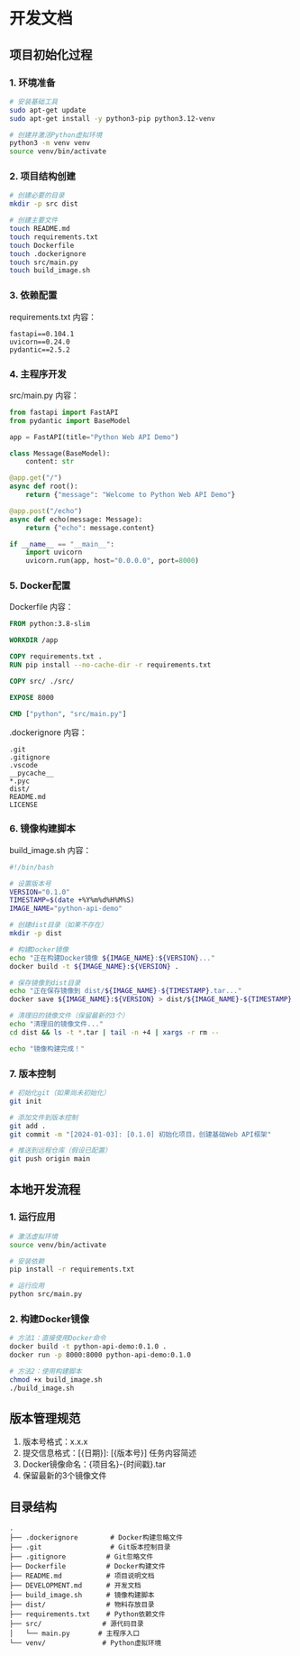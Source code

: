 # 开发文档

## 项目初始化过程

### 1. 环境准备
```bash
# 安装基础工具
sudo apt-get update
sudo apt-get install -y python3-pip python3.12-venv

# 创建并激活Python虚拟环境
python3 -m venv venv
source venv/bin/activate
```

### 2. 项目结构创建
```bash
# 创建必要的目录
mkdir -p src dist

# 创建主要文件
touch README.md
touch requirements.txt
touch Dockerfile
touch .dockerignore
touch src/main.py
touch build_image.sh
```

### 3. 依赖配置
requirements.txt 内容：
```
fastapi==0.104.1
uvicorn==0.24.0
pydantic==2.5.2
```

### 4. 主程序开发
src/main.py 内容：
```python
from fastapi import FastAPI
from pydantic import BaseModel

app = FastAPI(title="Python Web API Demo")

class Message(BaseModel):
    content: str

@app.get("/")
async def root():
    return {"message": "Welcome to Python Web API Demo"}

@app.post("/echo")
async def echo(message: Message):
    return {"echo": message.content}

if __name__ == "__main__":
    import uvicorn
    uvicorn.run(app, host="0.0.0.0", port=8000)
```

### 5. Docker配置
Dockerfile 内容：
```dockerfile
FROM python:3.8-slim

WORKDIR /app

COPY requirements.txt .
RUN pip install --no-cache-dir -r requirements.txt

COPY src/ ./src/

EXPOSE 8000

CMD ["python", "src/main.py"]
```

.dockerignore 内容：
```
.git
.gitignore
.vscode
__pycache__
*.pyc
dist/
README.md
LICENSE
```

### 6. 镜像构建脚本
build_image.sh 内容：
```bash
#!/bin/bash

# 设置版本号
VERSION="0.1.0"
TIMESTAMP=$(date +%Y%m%d%H%M%S)
IMAGE_NAME="python-api-demo"

# 创建dist目录（如果不存在）
mkdir -p dist

# 构建Docker镜像
echo "正在构建Docker镜像 ${IMAGE_NAME}:${VERSION}..."
docker build -t ${IMAGE_NAME}:${VERSION} .

# 保存镜像到dist目录
echo "正在保存镜像到 dist/${IMAGE_NAME}-${TIMESTAMP}.tar..."
docker save ${IMAGE_NAME}:${VERSION} > dist/${IMAGE_NAME}-${TIMESTAMP}.tar

# 清理旧的镜像文件（保留最新的3个）
echo "清理旧的镜像文件..."
cd dist && ls -t *.tar | tail -n +4 | xargs -r rm --

echo "镜像构建完成！"
```

### 7. 版本控制
```bash
# 初始化git（如果尚未初始化）
git init

# 添加文件到版本控制
git add .
git commit -m "[2024-01-03]: [0.1.0] 初始化项目，创建基础Web API框架"

# 推送到远程仓库（假设已配置）
git push origin main
```

## 本地开发流程

### 1. 运行应用
```bash
# 激活虚拟环境
source venv/bin/activate

# 安装依赖
pip install -r requirements.txt

# 运行应用
python src/main.py
```

### 2. 构建Docker镜像
```bash
# 方法1：直接使用Docker命令
docker build -t python-api-demo:0.1.0 .
docker run -p 8000:8000 python-api-demo:0.1.0

# 方法2：使用构建脚本
chmod +x build_image.sh
./build_image.sh
```

## 版本管理规范

1. 版本号格式：x.x.x
2. 提交信息格式：[{日期}]: [{版本号}] 任务内容简述
3. Docker镜像命名：{项目名}-{时间戳}.tar
4. 保留最新的3个镜像文件

## 目录结构
```
.
├── .dockerignore        # Docker构建忽略文件
├── .git                 # Git版本控制目录
├── .gitignore          # Git忽略文件
├── Dockerfile          # Docker构建文件
├── README.md           # 项目说明文档
├── DEVELOPMENT.md      # 开发文档
├── build_image.sh      # 镜像构建脚本
├── dist/               # 物料存放目录
├── requirements.txt    # Python依赖文件
├── src/               # 源代码目录
│   └── main.py       # 主程序入口
└── venv/              # Python虚拟环境
``` 